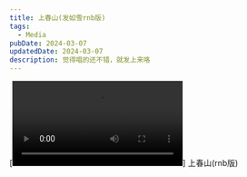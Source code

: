 ```yaml
---
title: 上春山(发如雪rnb版)
tags:
  - Media
pubDate: 2024-03-07
updatedDate: 2024-03-07
description: 觉得唱的还不错，就发上来咯
---
```


 [![](/static/images/shangchunshan.mp4)] 
 上春山(rnb版)
